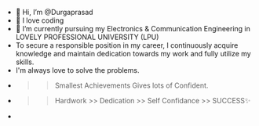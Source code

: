 - 👋 Hi, I’m @Durgaprasad
- 👀 I love coding
- 🌱 I’m currently pursuing my Electronics & Communication Engineering in LOVELY PROFESSIONAL UNIVERSITY (LPU)
- To secure a responsible position in my career, I continuously acquire knowledge and maintain dedication towards my work and fully utilize my skills.
- I'm always love to solve the problems.
- >>Smallest Achievements Gives lots of Confident. 
- >> Hardwork >> Dedication >> Self Confidance >> SUCCESS✨
- 

<!---
Dugaprasad/Dugaprasad is a ✨ special ✨ repository because its `README.md` (this file) appears on your GitHub profile.
You can click the Preview link to take a look at your changes.
--->
